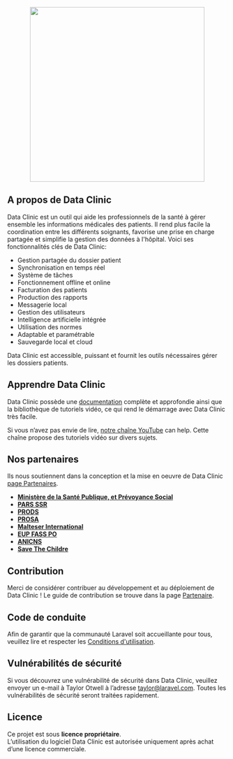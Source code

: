 <p align="center"><a href="https://data-clinic.org" target="_blank"><img src="https://data-clinic.org/logo.svg" width="400"></a></p>

## A propos de Data Clinic

Data Clinic est un outil qui aide les professionnels de la santé à gérer ensemble les informations médicales des patients. Il rend plus facile la coordination entre les différents soignants, favorise une prise en charge partagée et simplifie la gestion des données à l'hôpital. Voici ses fonctionnalités clés de Data Clinic:

- Gestion partagée du dossier patient
- Synchronisation en temps réel
- Système de tâches
- Fonctionnement offline et online
- Facturation des patients
- Production des rapports
- Messagerie local
- Gestion des utilisateurs
- Intelligence artificielle intégrée
- Utilisation des normes
- Adaptable et paramétrable
- Sauvegarde local et cloud

Data Clinic est accessible, puissant et fournit les outils nécessaires gérer les dossiers patients.

## Apprendre Data Clinic

Data Clinic possède une [documentation](https://laravel.com/docs) complète et approfondie ainsi que la bibliothèque de tutoriels vidéo, ce qui rend le démarrage avec Data Clinic très facile.

Si vous n’avez pas envie de lire, [notre chaîne YouTube](https://laracasts.com) can help. Cette chaîne propose des tutoriels vidéo sur divers sujets.

## Nos partenaires

Ils nous soutiennent dans la conception et la mise en oeuvre de Data Clinic [page Partenaires](https://data-clinic.org/sponsors).

- **[Ministère de la Santé Publique, et Prévoyance Social](https://vehikl.com/)**
- **[PARS SSR](https://vehikl.com/)**
- **[PRODS](https://vehikl.com/)**
- **[PROSA](https://vehikl.com/)**
- **[Malteser International](https://vehikl.com/)**
- **[EUP FASS PO](https://vehikl.com/)**
- **[ANICNS](https://vehikl.com/)**
- **[Save The Childre](https://vehikl.com/)**

## Contribution

Merci de considérer contribuer au développement et au déploiement de Data Clinic !
Le guide de contribution se trouve dans la page [Partenaire](https://data-clinic.org/sponsors).

## Code de conduite

Afin de garantir que la communauté Laravel soit accueillante pour tous, veuillez lire et respecter les [Conditions d'utilisation](https://data-clinic.org/conditions).

## Vulnérabilités de sécurité

Si vous découvrez une vulnérabilité de sécurité dans Data Clinic, veuillez envoyer un e-mail à Taylor Otwell à l’adresse [taylor@laravel.com](mailto:info@data-clinic.org). Toutes les vulnérabilités de sécurité seront traitées rapidement.

## Licence
Ce projet est sous **licence propriétaire**.  
L’utilisation du logiciel Data Clinic est autorisée uniquement après achat d’une licence commerciale.
